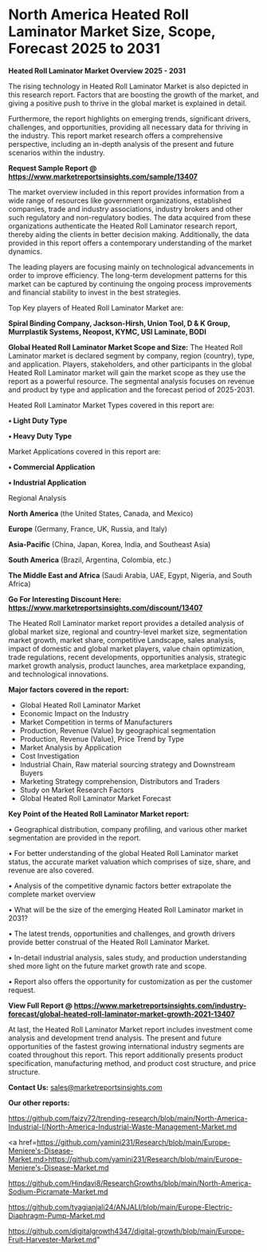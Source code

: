 # North America Heated Roll Laminator Market Size, Scope, Forecast 2025 to 2031

<Strong> Heated Roll Laminator Market Overview 2025 - 2031</strong>

The rising technology in Heated Roll Laminator Market is also depicted in this research report. Factors that are boosting the growth of the market, and giving a positive push to thrive in the global market is explained in detail.

Furthermore, the report highlights on emerging trends, significant drivers, challenges, and opportunities, providing all necessary data for thriving in the industry. This report market research offers a comprehensive perspective, including an in-depth analysis of the present and future scenarios within the industry.

<strong>Request Sample Report @ <a href=https://www.marketreportsinsights.com/sample/13407>https://www.marketreportsinsights.com/sample/13407</a></strong>

The market overview included in this report provides information from a wide range of resources like government organizations, established companies, trade and industry associations, industry brokers and other such regulatory and non-regulatory bodies. The data acquired from these organizations authenticate the Heated Roll Laminator research report, thereby aiding the clients in better decision making. Additionally, the data provided in this report offers a contemporary understanding of the market dynamics.

The leading players are focusing mainly on technological advancements in order to improve efficiency. The long-term development patterns for this market can be captured by continuing the ongoing process improvements and financial stability to invest in the best strategies.

Top Key players of Heated Roll Laminator Market are:

<strong>Spiral Binding Company, Jackson-Hirsh, Union Tool, D & K Group, Murrplastik Systems, Neopost, KYMC, USI Laminate, BODI</strong>

<strong><b>Global Heated Roll Laminator Market Scope and Size:</b></strong>
The Heated Roll Laminator market is declared segment by company, region (country), type, and application. Players, stakeholders, and other participants in the global Heated Roll Laminator market will gain the market scope as they use the report as a powerful resource. The segmental analysis focuses on revenue and product by type and application and the forecast period of 2025-2031.

Heated Roll Laminator Market Types covered in this report are:

<strong>• Light Duty Type

• Heavy Duty Type</strong>

Market Applications covered in this report are:

<strong>• Commercial Application

• Industrial Application</strong> 

Regional Analysis

<strong>North America</strong> (the United States, Canada, and Mexico)

<strong>Europe</strong> (Germany, France, UK, Russia, and Italy)

<strong>Asia-Pacific</strong> (China, Japan, Korea, India, and Southeast Asia)

<strong>South America</strong> (Brazil, Argentina, Colombia, etc.)

<strong>The Middle East and Africa</strong> (Saudi Arabia, UAE, Egypt, Nigeria, and South Africa)

<strong>Go For Interesting Discount Here: <a href=https://www.marketreportsinsights.com/discount/13407>https://www.marketreportsinsights.com/discount/13407</a></strong>

The Heated Roll Laminator market report provides a detailed analysis of global market size, regional and country-level market size, segmentation market growth, market share, competitive Landscape, sales analysis, impact of domestic and global market players, value chain optimization, trade regulations, recent developments, opportunities analysis, strategic market growth analysis, product launches, area marketplace expanding, and technological innovations.

<strong><b>Major factors covered in the report:</b></strong>
<ul>
  <li>Global Heated Roll Laminator Market </li>
  <li>Economic Impact on the Industry</li>
  <li>Market Competition in terms of Manufacturers</li>
  <li>Production, Revenue (Value) by geographical segmentation</li>
  <li>Production, Revenue (Value), Price Trend by Type</li>
  <li>Market Analysis by Application</li>
  <li>Cost Investigation</li>
  <li>Industrial Chain, Raw material sourcing strategy and Downstream Buyers</li>
  <li>Marketing Strategy comprehension, Distributors and Traders</li>
  <li>Study on Market Research Factors</li>
  <li>Global Heated Roll Laminator Market Forecast</li>
</ul>

<strong><b>Key Point of the Heated Roll Laminator Market report:</b></strong>

• Geographical distribution, company profiling, and various other market segmentation are provided in the report.

• For better understanding of the global Heated Roll Laminator market status, the accurate market valuation which comprises of size, share, and revenue are also covered.

• Analysis of the competitive dynamic factors better extrapolate the complete market overview

• What will be the size of the emerging Heated Roll Laminator market in 2031?

• The latest trends, opportunities and challenges, and growth drivers provide better construal of the Heated Roll Laminator Market.

• In-detail industrial analysis, sales study, and production understanding shed more light on the future market growth rate and scope.

• Report also offers the opportunity for customization as per the customer request.

<strong><b>View Full Report @ <a href=https://www.marketreportsinsights.com/industry-forecast/global-heated-roll-laminator-market-growth-2021-13407>https://www.marketreportsinsights.com/industry-forecast/global-heated-roll-laminator-market-growth-2021-13407</a></b></strong>


At last, the Heated Roll Laminator Market report includes investment come analysis and development trend analysis. The present and future opportunities of the fastest growing international industry segments are coated throughout this report. This report additionally presents product specification, manufacturing method, and product cost structure, and price structure.

<strong>Contact Us:</strong>
sales@marketreportsinsights.com

<strong>Our other reports:</strong>

<a href=https://github.com/faizy72/trending-research/blob/main/North-America-Industrial-I/North-America-Industrial-Waste-Management-Market.md>https://github.com/faizy72/trending-research/blob/main/North-America-Industrial-I/North-America-Industrial-Waste-Management-Market.md</a>

<a href=https://github.com/yamini231/Research/blob/main/Europe-Meniere's-Disease-Market.md>https://github.com/yamini231/Research/blob/main/Europe-Meniere's-Disease-Market.md</a>

<a href=https://github.com/Hindavi8/ResearchGrowths/blob/main/North-America-Sodium-Picramate-Market.md>https://github.com/Hindavi8/ResearchGrowths/blob/main/North-America-Sodium-Picramate-Market.md</a>

<a href=https://github.com/tyagianjali24/ANJALI/blob/main/Europe-Electric-Diaphragm-Pump-Market.md>https://github.com/tyagianjali24/ANJALI/blob/main/Europe-Electric-Diaphragm-Pump-Market.md</a>

<a href=https://github.com/digitalgrowth4347/digital-growth/blob/main/Europe-Fruit-Harvester-Market.md>https://github.com/digitalgrowth4347/digital-growth/blob/main/Europe-Fruit-Harvester-Market.md</a>"
